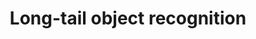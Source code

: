 ---
title: Long-tail object recognition
description: Real-world datasets often follow a long-tailed distribution i.e., only a few classes have abundant examples while the majority of classes have only a few examples. In this project, we study and develop new methods that address the imbalanced issue in the long-tail recognition datasets.
contactname: Yongqin Xian
contactlink: /team/yongqin-xian
---